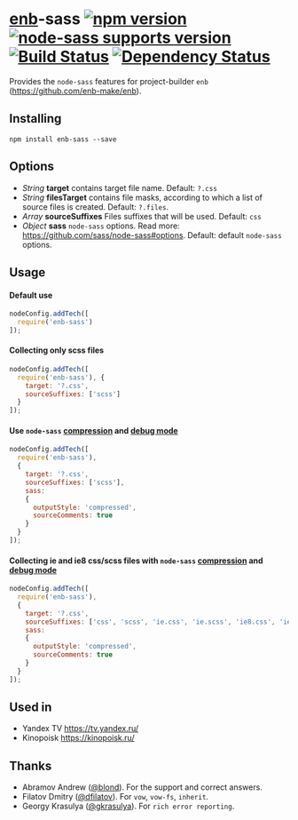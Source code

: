 # [enb](https://github.com/enb-make/enb)-sass [![npm version](https://img.shields.io/badge/npm-v1.0.1-blue.svg)](https://www.npmjs.com/package/enb-sass) [![node-sass supports version](https://img.shields.io/badge/node--sass-2.1.1-orange.svg)](https://github.com/sass/node-sass/tree/v2) [![Build Status](https://travis-ci.org/enb-make/enb-sass.svg?branch=master)](https://travis-ci.org/enb-make/enb-sass) [![Dependency Status](https://david-dm.org/enb-make/enb-sass.svg)](https://david-dm.org/enb-make/enb-sass)

Provides the `node-sass` features for project-builder `enb` (https://github.com/enb-make/enb).


## Installing

```
npm install enb-sass --save
```


## Options

* *String* **target** contains target file name. Default: `?.css`
* *String* **filesTarget** contains file masks, according to which a list of source files is created. Default: `?.files`.
* *Array* **sourceSuffixes** Files suffixes that will be used. Default: `css`
* *Object* **sass** `node-sass` options. Read more: https://github.com/sass/node-sass#options. Default: default `node-sass` options.


## Usage

#### Default use

```javascript
nodeConfig.addTech([
  require('enb-sass')
]);
```

#### Collecting only scss files

```javascript
nodeConfig.addTech([
  require('enb-sass'), {
    target: '?.css',
    sourceSuffixes: ['scss']
  }
]);
```

#### Use `node-sass` [compression](https://github.com/sass/node-sass#outputstyle) and [debug mode](https://github.com/sass/node-sass#sourcecomments)

```javascript
nodeConfig.addTech([
  require('enb-sass'), 
  {
    target: '?.css',
    sourceSuffixes: ['scss'],
    sass:
    {
      outputStyle: 'compressed',
      sourceComments: true
    }
  }
]);
```

#### Collecting ie and ie8 css/scss files with `node-sass` [compression](https://github.com/sass/node-sass#outputstyle) and [debug mode](https://github.com/sass/node-sass#sourcecomments)

```javascript
nodeConfig.addTech([
  require('enb-sass'), 
  {
    target: '?.css',
    sourceSuffixes: ['css', 'scss', 'ie.css', 'ie.scss', 'ie8.css', 'ie8.scss'],
    sass:
    {
      outputStyle: 'compressed',
      sourceComments: true
    }
  }
]);
```


## Used in
* Yandex TV https://tv.yandex.ru/
* Kinopoisk https://kinopoisk.ru/


## Thanks

* Abramov Andrew ([@blond](https://github.com/blond)). For the support and correct answers.
* Filatov Dmitry ([@dfilatov](https://github.com/dfilatov)). For `vow`, `vow-fs`, `inherit`.
* Georgy Krasulya ([@gkrasulya](https://github.com/gkrasulya)). For `rich error reporting`.
